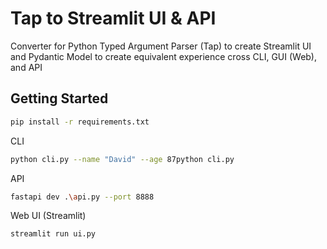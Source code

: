 # Tap to Streamlit UI & API

Converter for Python Typed Argument Parser (Tap) to create Streamlit UI and Pydantic Model to create equivalent experience cross CLI, GUI (Web), and API

## Getting Started

```bash
pip install -r requirements.txt
```

CLI

```bash
python cli.py --name "David" --age 87python cli.py
```

API

```bash
fastapi dev .\api.py --port 8888
```

Web UI (Streamlit)

```bash
streamlit run ui.py
```
